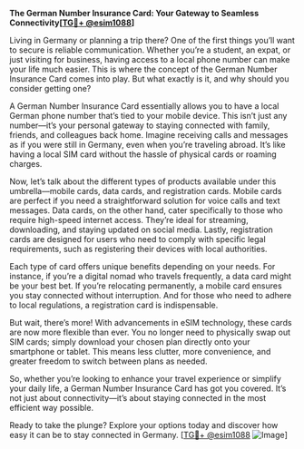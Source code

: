 **The German Number Insurance Card: Your Gateway to Seamless Connectivity[[TG💪+ @esim1088](https://t.me/s/esim1088)]**

Living in Germany or planning a trip there? One of the first things you’ll want to secure is reliable communication. Whether you’re a student, an expat, or just visiting for business, having access to a local phone number can make your life much easier. This is where the concept of the German Number Insurance Card comes into play. But what exactly is it, and why should you consider getting one?

A German Number Insurance Card essentially allows you to have a local German phone number that’s tied to your mobile device. This isn’t just any number—it’s your personal gateway to staying connected with family, friends, and colleagues back home. Imagine receiving calls and messages as if you were still in Germany, even when you’re traveling abroad. It’s like having a local SIM card without the hassle of physical cards or roaming charges.

Now, let’s talk about the different types of products available under this umbrella—mobile cards, data cards, and registration cards. Mobile cards are perfect if you need a straightforward solution for voice calls and text messages. Data cards, on the other hand, cater specifically to those who require high-speed internet access. They’re ideal for streaming, downloading, and staying updated on social media. Lastly, registration cards are designed for users who need to comply with specific legal requirements, such as registering their devices with local authorities.

Each type of card offers unique benefits depending on your needs. For instance, if you’re a digital nomad who travels frequently, a data card might be your best bet. If you’re relocating permanently, a mobile card ensures you stay connected without interruption. And for those who need to adhere to local regulations, a registration card is indispensable.

But wait, there’s more! With advancements in eSIM technology, these cards are now more flexible than ever. You no longer need to physically swap out SIM cards; simply download your chosen plan directly onto your smartphone or tablet. This means less clutter, more convenience, and greater freedom to switch between plans as needed.

So, whether you’re looking to enhance your travel experience or simplify your daily life, a German Number Insurance Card has got you covered. It’s not just about connectivity—it’s about staying connected in the most efficient way possible.

Ready to take the plunge? Explore your options today and discover how easy it can be to stay connected in Germany. [[TG💪+ @esim1088](https://t.me/s/esim1088) ![Image](https://i.postimg.cc/Y0z9fWf4/image.png)]
